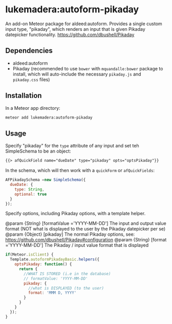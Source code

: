 # lukemadera:autoform-pikaday

An add-on Meteor package for aldeed:autoform. Provides a single custom input type, "pikaday", which renders an input that is given Pikaday datepicker functionality.
https://github.com/dbushell/Pikaday


## Dependencies

- aldeed:autoform
- Pikaday (recommended to use `bower` with `mquandalle:bower` package to install, which will auto-include the necessary `pikaday.js` and `pikaday.css` files)


## Installation

In a Meteor app directory:
```bash
meteor add lukemadera:autoform-pikaday
```


## Usage

Specify "pikaday" for the `type` attribute of any input and set teh SimpleSchema to be an object:

```html
{{> afQuickField name="dueDate" type="pikaday" opts="optsPikaday"}}
```

In the schema, which will then work with a `quickForm` or `afQuickFields`:

```js
AFPikadaySchema =new SimpleSchema({
  dueDate: {
    type: String,
    optional: true
  }
});
```

Specify options, including Pikaday options, with a template helper.

@param {String} [formatValue ='YYYY-MM-DD'] The input and output value format (NOT what is displayed to the user by the Pikaday datepicker per se)
@param {Object} [pikaday] The normal Pikaday options, see: https://github.com/dbushell/Pikaday#configuration
  @param {String} [format ='YYYY-MM-DD'] The Pikaday / input value format that is displayed

```js
if(Meteor.isClient) {
  Template.autoformPikadayBasic.helpers({
    optsPikaday: function() {
      return {
        //WHAT IS STORED (i.e in the database)
        // formatValue: 'YYYY-MM-DD'
        pikaday: {
          //what is DISPLAYED (to the user)
          format: 'MMM D, YYYY'
        }
      }
    }
  });
}
```
